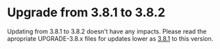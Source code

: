 # Upgrade from 3.8.1 to 3.8.2

Updating from 3.8.1 to 3.8.2 doesn't have any impacts. Please read the apropriate UPGRADE-3.8.x files for updates lower as [3.8.1](UPGRADE-3.8.1.md) to this version.
